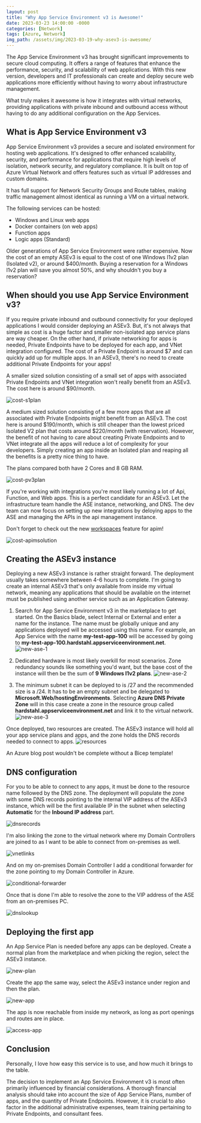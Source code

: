 ```yaml
---
layout: post
title: "Why App Service Environment v3 is Awesome!"
date: 2023-03-23 14:00:00 -0000
categories: [Network]
tags: [Azure, Network]
img_path: /assets/img/2023-03-19-why-asev3-is-awesome/
---
```


The App Service Environment v3 has brought significant improvements to secure cloud computing. It offers a range of features that enhance the performance, security, and scalability of web applications. With this new version, developers and IT professionals can create and deploy secure web applications more efficiently without having to worry about infrastructure management.

What truly makes it awesome is how it integrates with virtual networks, providing applications with private inbound and outbound access without having to do any additional configuration on the App Services.

## What is App Service Environment v3

App Service Environment v3 provides a secure and isolated environment for hosting web applications. It's designed to offer enhanced scalability, security, and performance for applications that require high levels of isolation, network security, and regulatory compliance. It is built on top of Azure Virtual Network and offers features such as virtual IP addresses and custom domains.

It has full support for Network Security Groups and Route tables, making traffic management almost identical as running a VM on a virtual network.

The following services can be hosted:

- Windows and Linux web apps
- Docker containers (on web apps)
- Function apps
- Logic apps (Standard)

Older generations of App Service Environment were rather expensive. Now the cost of an empty ASEv3 is equal to the cost of one Windows I1v2 plan (Isolated v2), or around $400/month. Buying a reservation for a Windows I1v2 plan will save you almost 50%, and why shouldn't you buy a reservation?

## When should you use App Service Environment v3?

If you require private inbound and outbound connectivity for your deployed applications I would consider deploying an ASEv3. But, it's not always that simple as cost is a huge factor and smaller non-isolated app service plans are way cheaper. On the other hand, if private networking for apps is needed, Private Endpoints have to be deployed for each app, and VNet integration configured. The cost of a Private Endpoint is around $7 and can quickly add up for multiple apps. In an ASEv3, there's no need to create additional Private Endpoints for your apps!

A smaller sized solution consisting of a small set of apps with associated Private Endpoints and VNet integration won't really benefit from an ASEv3. The cost here is around $90/month.

![cost-s1plan](cost-s1plan.png)

A medium sized solution consisting of a few more apps that are all associated with Private Endpoints might benefit from an ASEv3. The cost here is around $190/month, which is still cheaper than the lowest priced Isolated V2 plan that costs around $220/month (with reservation). However, the benefit of not having to care about creating Private Endpoints and to VNet integrate all the apps will reduce a lot of complexity for your developers. Simply creating an app inside an Isolated plan and reaping all the benefits is a pretty nice thing to have.

The plans compared both have 2 Cores and 8 GB RAM.

![cost-pv3plan](cost-pv3plan.png)

If you're working with integrations you're most likely running a lot of Api, Function, and Web apps. This is a perfect candidate for an ASEv3. Let the infrastructure team handle the ASE instance, networking, and DNS. The dev team can now focus on setting up new integrations by deloying apps to the ASE and managing the APIs in the api management instance.

Don't forget to check out the new [workspaces](https://learn.microsoft.com/en-us/azure/api-management/workspaces-overview) feature for apim!

![cost-apimsolution](cost-apimsolution.png)

## Creating the ASEv3 instance

Deploying a new ASEv3 instance is rather straight forward. The deployment usually takes somewhere between 4-6 hours to complete. I'm going to create an internal ASEv3 that's only available from inside my virtual network, meaning any applications that should be available on the internet must be published using another service such as an Application Gateway.

1. Search for App Service Environment v3 in the marketplace to get started. On the Basics blade, select Internal or External and enter a name for the instance. The name must be globally unique and any applications deployed will be accessed using this name. For example, an App Service with the name **my-test-app-100** will be accessed by going to **my-test-app-100.hardstahl.appserviceenvironment.net**.
   ![new-ase-1](new-ase-1.png)

2. Dedicated hardware is most likely overkill for most scenarios. Zone redundancy sounds like something you'd want, but the base cost of the instance will then be the sum of **9 Windows I1v2 plans**.
   ![new-ase-2](new-ase-2.png)

3. The minimum subnet it can be deployed to is /27 and the recommended size is a /24. It has to be an empty subnet and be delegated to **Microsoft.Web/hostingEnvironments**. Selecting **Azure DNS Private Zone** will in this case create a zone in the resource group called **hardstahl.appserviceenvironment.net** and link it to the virtual network.
   ![new-ase-3](new-ase-3.png)

Once deployed, two resources are created. The ASEv3 instance will hold all your app service plans and apps, and the zone holds the DNS records needed to connect to apps.
![resources](resources.png)

An Azure blog post wouldn't be complete without a Bicep template!

<script src="https://gist.github.com/Hardstl/e0e2dabe4beccaab60c496d488e97240.js"></script>

## DNS configuration

For you to be able to connect to any apps, it must be done to the resource name followed by the DNS zone. The deployment will populate the zone with some DNS records pointing to the internal VIP address of the ASEv3 instance, which will be the first available IP in the subnet when selecting **Automatic** for the **Inbound IP address** part.

![dnsrecords](dnsrecords.png)

I'm also linking the zone to the virtual network where my Domain Controllers are joined to as I want to be able to connect from on-premises as well.

![vnetlinks](vnetlinks.png)

And on my on-premises Domain Controller I add a conditional forwarder for the zone pointing to my Domain Controller in Azure.

![conditional-forwarder](conditional-forwarder.png)

Once that is done I'm able to resolve the zone to the VIP address of the ASE from an on-premises PC.

![dnslookup](dnslookup.png)

## Deploying the first app

An App Service Plan is needed before any apps can be deployed. Create a normal plan from the marketplace and when picking the region, select the ASEv3 instance.

![new-plan](new-plan.png)

Create the app the same way, select the ASEv3 instance under region and then the plan.

![new-app](new-app.png)

The app is now reachable from inside my network, as long as port openings and routes are in place.

![access-app](access-app.png)

## Conclusion

Personally, I love how easy this service is to use, and how much it brings to the table.

The decision to implement an App Service Environment v3 is most often primarily influenced by financial considerations. A thorough financial analysis should take into account the size of App Service Plans, number of apps, and the quantity of Private Endpoints. However, it is crucial to also factor in the additional administrative expenses, team training pertaining to Private Endpoints, and consultant fees.